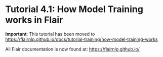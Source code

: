# Tutorial 4.1: How Model Training works in Flair

**Important**: This tutorial has been moved to https://flairnlp.github.io/docs/tutorial-training/how-model-training-works

All Flair documentation is now found at: https://flairnlp.github.io/ 

